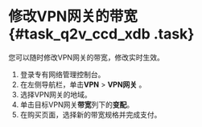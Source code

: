 # 修改VPN网关的带宽 {#task_q2v_ccd_xdb .task}

您可以随时修改VPN网关的带宽，修改实时生效。

1.   登录专有网络管理控制台。 
2.   在左侧导航栏，单击**VPN** \> **VPN网关** 。 
3.   选择VPN网关的地域。 
4.   单击目标VPN网关**带宽**列下的**变配**。 
5.   在购买页面，选择新的带宽规格并完成支付。 

